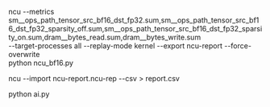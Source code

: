 ncu --metrics sm__ops_path_tensor_src_bf16_dst_fp32.sum,sm__ops_path_tensor_src_bf16_dst_fp32_sparsity_off.sum,sm__ops_path_tensor_src_bf16_dst_fp32_sparsity_on.sum,dram__bytes_read.sum,dram__bytes_write.sum \
    --target-processes all --replay-mode kernel --export ncu-report --force-overwrite \
    python ncu_bf16.py

ncu --import ncu-report.ncu-rep --csv > report.csv

python ai.py